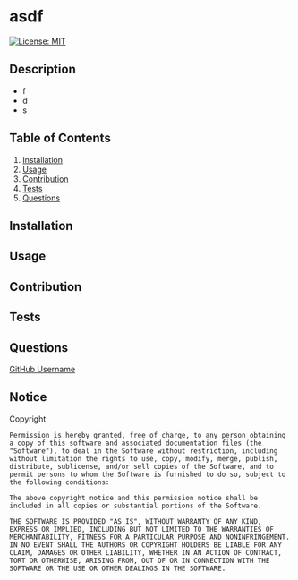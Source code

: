 
# asdf
[![License: MIT](https://img.shields.io/badge/License-MIT-yellow.svg)](https://opensource.org/licenses/MIT)
## Description  
* f 
* d 
* s 
## Table of Contents 
1. [Installation](#installation)
2. [Usage](#usage)
3. [Contribution](#contribution)
4. [Tests](#tests)
5. [Questions](#questions)

## Installation
  
## Usage   

## Contribution

## Tests 

## Questions
  
  
[GitHub Username](https://github.com/)
## Notice
Copyright <YEAR> <NAME>

    Permission is hereby granted, free of charge, to any person obtaining a copy of this software and associated documentation files (the "Software"), to deal in the Software without restriction, including without limitation the rights to use, copy, modify, merge, publish, distribute, sublicense, and/or sell copies of the Software, and to permit persons to whom the Software is furnished to do so, subject to the following conditions:

    The above copyright notice and this permission notice shall be included in all copies or substantial portions of the Software.

    THE SOFTWARE IS PROVIDED "AS IS", WITHOUT WARRANTY OF ANY KIND, EXPRESS OR IMPLIED, INCLUDING BUT NOT LIMITED TO THE WARRANTIES OF MERCHANTABILITY, FITNESS FOR A PARTICULAR PURPOSE AND NONINFRINGEMENT. IN NO EVENT SHALL THE AUTHORS OR COPYRIGHT HOLDERS BE LIABLE FOR ANY CLAIM, DAMAGES OR OTHER LIABILITY, WHETHER IN AN ACTION OF CONTRACT, TORT OR OTHERWISE, ARISING FROM, OUT OF OR IN CONNECTION WITH THE SOFTWARE OR THE USE OR OTHER DEALINGS IN THE SOFTWARE.  